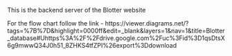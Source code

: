 <p>
This is the backend server of the Blotter website
</p>
<p>
For the flow chart follow the link - https://viewer.diagrams.net/?tags=%7B%7D&highlight=0000ff&edit=_blank&layers=1&nav=1&title=Blotter_database#Uhttps%3A%2F%2Fdrive.google.com%2Fuc%3Fid%3D1qsDtsX6g9mwwQ34J0h51_8ZHKS4tfZPI%26export%3Ddownload
</p>
